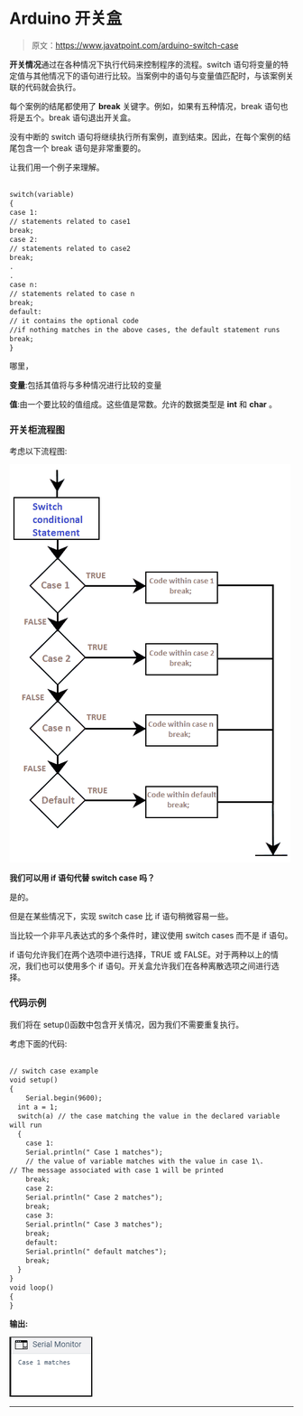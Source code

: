 # Arduino 开关盒

> 原文：<https://www.javatpoint.com/arduino-switch-case>

**开关情况**通过在各种情况下执行代码来控制程序的流程。switch 语句将变量的特定值与其他情况下的语句进行比较。当案例中的语句与变量值匹配时，与该案例关联的代码就会执行。

每个案例的结尾都使用了 **break** 关键字。例如，如果有五种情况，break 语句也将是五个。break 语句退出开关盒。

没有中断的 switch 语句将继续执行所有案例，直到结束。因此，在每个案例的结尾包含一个 break 语句是非常重要的。

让我们用一个例子来理解。

```

switch(variable)
{
case 1:
// statements related to case1
break;
case 2:
// statements related to case2
break;
.
.
case n:
// statements related to case n
break;
default:
// it contains the optional code
//if nothing matches in the above cases, the default statement runs
break;
}

```

哪里，

**变量**:包括其值将与多种情况进行比较的变量

**值**:由一个要比较的值组成。这些值是常数。允许的数据类型是 **int** 和 **char** 。

### 开关柜流程图

考虑以下流程图:

![Arduino switch case](img/7386a4e720b800d35644b203eb3c61d5.png)

**我们可以用 if 语句代替 switch case 吗？**

是的。

但是在某些情况下，实现 switch case 比 if 语句稍微容易一些。

当比较一个非平凡表达式的多个条件时，建议使用 switch cases 而不是 if 语句。

if 语句允许我们在两个选项中进行选择，TRUE 或 FALSE。对于两种以上的情况，我们也可以使用多个 if 语句。开关盒允许我们在各种离散选项之间进行选择。

### 代码示例

我们将在 setup()函数中包含开关情况，因为我们不需要重复执行。

考虑下面的代码:

```

// switch case example
void setup()
{
  	Serial.begin(9600);
  int a = 1;
  switch(a) // the case matching the value in the declared variable will run
  {
    case 1:
    Serial.println(" Case 1 matches"); 
    // the value of variable matches with the value in case 1\. 
// The message associated with case 1 will be printed
    break;
    case 2:
    Serial.println(" Case 2 matches");
    break;
    case 3:
    Serial.println(" Case 3 matches");
    break;
    default:
    Serial.println(" default matches");
    break;
  }
}
void loop()
{
}

```

**输出:**

![Arduino switch case](img/6d43247992e78f25a44d7427716e9845.png)

* * *